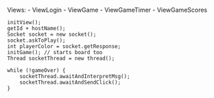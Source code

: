 Views:
    - ViewLogin
    - ViewGame
    - ViewGameTimer
    - ViewGameScores

    initView();
    getId + hostName();
    Socket socket = new socket();
    socket.askToPlay();
    int playerColor = socket.getResponse;
    initGame(); // starts board too
    Thread socketThread = new thread();

    while (!gameOver) {
        socketThread.awaitAndInterpretMsg();
        socketThread.awaitAndSendClick();
    }
    
